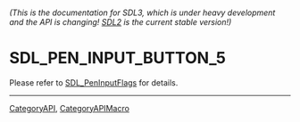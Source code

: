 ###### (This is the documentation for SDL3, which is under heavy development and the API is changing! [SDL2](https://wiki.libsdl.org/SDL2/) is the current stable version!)
# SDL_PEN_INPUT_BUTTON_5

Please refer to [SDL_PenInputFlags](SDL_PenInputFlags) for details.

----
[CategoryAPI](CategoryAPI), [CategoryAPIMacro](CategoryAPIMacro)

